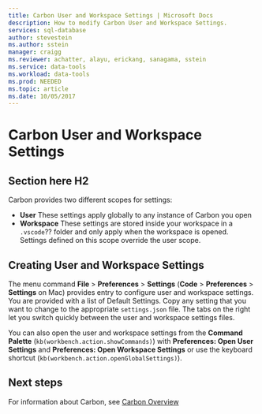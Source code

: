 ```yaml
---
title: Carbon User and Workspace Settings | Microsoft Docs
description: How to modify Carbon User and Workspace Settings.
services: sql-database
author: stevestein
ms.author: sstein
manager: craigg
ms.reviewer: achatter, alayu, erickang, sanagama, sstein
ms.service: data-tools
ms.workload: data-tools
ms.prod: NEEDED
ms.topic: article
ms.date: 10/05/2017
---
```

#  Carbon User and Workspace Settings

## Section here H2 

Carbon provides two different scopes for settings:

* **User** These settings apply globally to any instance of Carbon you open
* **Workspace** These settings are stored inside your workspace in a `.vscode`?? folder and only apply when the workspace is opened. Settings defined on this scope override the user scope.

## Creating User and Workspace Settings

The menu command **File** > **Preferences** > **Settings** (**Code** > **Preferences** > **Settings** on Mac) provides entry to configure user and workspace settings. You are provided with a list of Default Settings. Copy any setting that you want to change to the appropriate `settings.json` file. The tabs on the right let you switch quickly between the user and workspace settings files.

You can also open the user and workspace settings from the **Command Palette** (`kb(workbench.action.showCommands)`) with **Preferences: Open User Settings** and **Preferences: Open Workspace Settings** or use the keyboard shortcut (`kb(workbench.action.openGlobalSettings)`).




## Next steps
For information about Carbon, see [Carbon Overview](overview.md)
